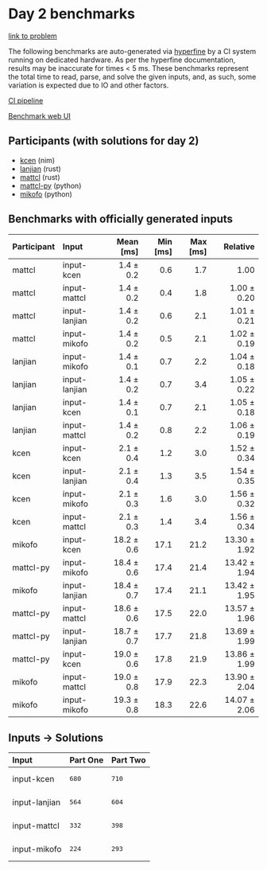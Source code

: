 # Day 2 benchmarks

[link to problem](https://adventofcode.com/2024/day/2)

The following benchmarks are auto-generated via
[hyperfine](https://github.com/sharkdp/hyperfine) by a CI system running on
dedicated hardware. As per the hyperfine documentation, results may be
inaccurate for times < 5 ms. These benchmarks represent the total time to read,
parse, and solve the given inputs, and, as such, some variation is expected due
to IO and other factors.

[CI pipeline](http://ci.papercode.net:8080/teams/main/pipelines/aoc2024)

[Benchmark web UI](https://aoc.ancalagon.black)


## Participants (with solutions for day 2)

- [kcen](https://github.com/kcen/aoc2024) (nim)
- [lanjian](https://github.com/lanjian/aoc-2024) (rust)
- [mattcl](https://github.com/mattcl/aoc2024) (rust)
- [mattcl-py](https://github.com/mattcl/aoc2024-py) (python)
- [mikofo](https://github.com/mikofo/aoc2024) (python)


## Benchmarks with officially generated inputs

| Participant | Input | Mean [ms] | Min [ms] | Max [ms] | Relative |
|:---|:---|---:|---:|---:|---:|
| mattcl | input-kcen | 1.4 ± 0.2 | 0.6 | 1.7 | 1.00 |
| mattcl | input-mattcl | 1.4 ± 0.2 | 0.4 | 1.8 | 1.00 ± 0.20 |
| mattcl | input-lanjian | 1.4 ± 0.2 | 0.6 | 2.1 | 1.01 ± 0.21 |
| mattcl | input-mikofo | 1.4 ± 0.2 | 0.5 | 2.1 | 1.02 ± 0.19 |
| lanjian | input-mikofo | 1.4 ± 0.1 | 0.7 | 2.2 | 1.04 ± 0.18 |
| lanjian | input-lanjian | 1.4 ± 0.2 | 0.7 | 3.4 | 1.05 ± 0.22 |
| lanjian | input-kcen | 1.4 ± 0.1 | 0.7 | 2.1 | 1.05 ± 0.18 |
| lanjian | input-mattcl | 1.4 ± 0.2 | 0.8 | 2.2 | 1.06 ± 0.19 |
| kcen | input-kcen | 2.1 ± 0.4 | 1.2 | 3.0 | 1.52 ± 0.34 |
| kcen | input-lanjian | 2.1 ± 0.4 | 1.3 | 3.5 | 1.54 ± 0.35 |
| kcen | input-mikofo | 2.1 ± 0.3 | 1.6 | 3.0 | 1.56 ± 0.32 |
| kcen | input-mattcl | 2.1 ± 0.3 | 1.4 | 3.4 | 1.56 ± 0.34 |
| mikofo | input-kcen | 18.2 ± 0.6 | 17.1 | 21.2 | 13.30 ± 1.92 |
| mattcl-py | input-mikofo | 18.4 ± 0.6 | 17.4 | 21.4 | 13.42 ± 1.94 |
| mikofo | input-lanjian | 18.4 ± 0.7 | 17.4 | 21.1 | 13.42 ± 1.95 |
| mattcl-py | input-mattcl | 18.6 ± 0.6 | 17.5 | 22.0 | 13.57 ± 1.96 |
| mattcl-py | input-lanjian | 18.7 ± 0.7 | 17.7 | 21.8 | 13.69 ± 1.99 |
| mattcl-py | input-kcen | 19.0 ± 0.6 | 17.8 | 21.9 | 13.86 ± 1.99 |
| mikofo | input-mattcl | 19.0 ± 0.8 | 17.9 | 22.3 | 13.90 ± 2.04 |
| mikofo | input-mikofo | 19.3 ± 0.8 | 18.3 | 22.6 | 14.07 ± 2.06 |


## Inputs -> Solutions

| Input | Part One | Part Two |
|:---|:---|:---|
|input-kcen|<pre>680</pre>|<pre>710</pre>|
|input-lanjian|<pre>564</pre>|<pre>604</pre>|
|input-mattcl|<pre>332</pre>|<pre>398</pre>|
|input-mikofo|<pre>224</pre>|<pre>293</pre>|